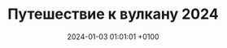 ---
title: Путешествие к вулкану 2024
date: 2024-01-03 01:01:01 +0100
draft: false
tags: [Путешествия, вулкан, 2024]
summary_photos_count: 5
---